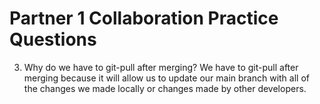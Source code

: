 #  Partner 1 Collaboration Practice Questions

3. Why do we have to git-pull after merging? We have to git-pull after merging because it will allow us to update our main branch with all of the changes we made locally or changes made by other developers.
